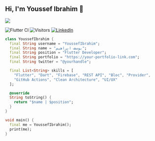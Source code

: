 ## Hi, I'm Youssef Ibrahim 👋
![](https://raw.githubusercontent.com/<username>/<username>/main/header.jpeg)

![Flutter CI](https://github.com/<username>/<repo>/workflows/Flutter%20CI/badge.svg)
![Visitors](https://visitor-badge.laobi.icu/badge?page_id=<username>.<username>)
[![LinkedIn](https://img.shields.io/badge/LinkedIn-blue?logo=linkedin&logoColor=white)](https://www.linkedin.com/in/<your-linkedin>/)

```dart
class YoussefIbrahim {
  final String username = "YoussefIbrahim";
  final String name = "يوسف ابراهيم";
  final String position = "Flutter Developer";
  final String portfolio = "https://your-portfolio-link.com";
  final String twitter = "@yourhandle";

  final List<String> skills = [
    "Flutter", "Dart", "Firebase", "REST API", "Bloc", "Provider",
    "GitHub Actions", "Clean Architecture", "UI/UX"
  ];

  @override
  String toString() {
    return "$name | $position";
  }
}

void main() {
  final me = YoussefIbrahim();
  print(me);
}
